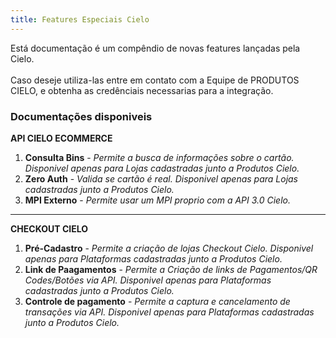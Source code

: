 ```yaml
---
title: Features Especiais Cielo
---
```


Está documentação é um compêndio de novas features lançadas pela Cielo.<br><br>
Caso deseje utiliza-las entre em contato com a Equipe de PRODUTOS CIELO, e obtenha as credênciais necessarias para a integração.

### **Documentações disponiveis**

**API CIELO ECOMMERCE**

1. **Consulta Bins** - _Permite a busca de informações sobre o cartão. Disponivel apenas para Lojas cadastradas junto a Produtos Cielo._
2. **Zero Auth** - _Valida se cartão é real. Disponivel apenas para Lojas cadastradas junto a Produtos Cielo._
3. **MPI Externo** - _Permite usar um MPI proprio com a API 3.0 Cielo._

---

**CHECKOUT CIELO**

1. **Pré-Cadastro** - _Permite a criação de lojas Checkout Cielo. Disponivel apenas para Plataformas cadastradas junto a Produtos Cielo._ 
2. **Link de Paagamentos** - _Permite a Criação de links de Pagamentos/QR Codes/Botões via API. Disponivel apenas para Plataformas cadastradas junto a Produtos Cielo._
3. **Controle de pagamento** - _Permite a captura e cancelamento de transações via API. Disponivel apenas para Plataformas cadastradas junto a Produtos Cielo._
